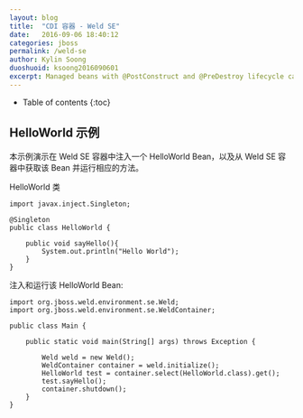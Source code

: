 ```yaml
---
layout: blog
title:  "CDI 容器 - Weld SE"
date:   2016-09-06 18:40:12
categories: jboss
permalink: /weld-se
author: Kylin Soong
duoshuoid: ksoong2016090601
excerpt: Managed beans with @PostConstruct and @PreDestroy lifecycle callbacks; Dependency injection with qualifiers and alternatives; @Application, @Dependent and @Singleton scopes; Interceptors and decorators; Stereotypes; Events; Portable extension support
---
```


* Table of contents
{:toc}

## HelloWorld 示例

本示例演示在 Weld SE 容器中注入一个 HelloWorld Bean，以及从 Weld SE 容器中获取该 Bean 并运行相应的方法。

HelloWorld 类

~~~
import javax.inject.Singleton;

@Singleton
public class HelloWorld {
    
    public void sayHello(){
        System.out.println("Hello World");
    }
}
~~~

注入和运行该 HelloWorld Bean:

~~~
import org.jboss.weld.environment.se.Weld;
import org.jboss.weld.environment.se.WeldContainer;

public class Main {

    public static void main(String[] args) throws Exception {

        Weld weld = new Weld();
        WeldContainer container = weld.initialize();
        HelloWorld test = container.select(HelloWorld.class).get();
        test.sayHello();
        container.shutdown();
    }
}
~~~
